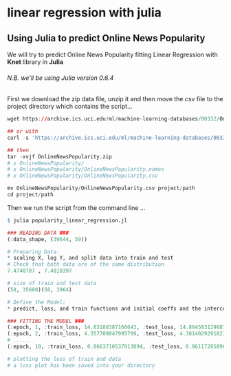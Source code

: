 linear regression with julia
================

Using Julia to predict Online News Popularity
---------------------------------------------

We will try to predict Online News Popularity fitting Linear Regression with **Knet** library in **Julia**
###### N.B. we'll be using Julia version 0.6.4
First we download the zip data file, unzip it and then move the csv file to the project directory which contains the script...

``` r
wget https://archive.ics.uci.edu/ml/machine-learning-databases/00332/OnlineNewsPopularity.zip 

## or with 
curl -s 'https://archive.ics.uci.edu/ml/machine-learning-databases/00332/OnlineNewsPopularity.zip' -o OnlineNewsPopularity.zip

## then 
tar -xvjf OnlineNewsPopularity.zip 
# x OnlineNewsPopularity/
# x OnlineNewsPopularity/OnlineNewsPopularity.names
# x OnlineNewsPopularity/OnlineNewsPopularity.csv

mv OnlineNewsPopularity/OnlineNewsPopularity.csv project/path
cd project/path
```
Then we run the script from the command line ...

``` r
$ julia popularity_linear_regression.jl

### READING DATA ###
(:data_shape, (39644, 59))

# Preparing Data:
* scaling X, log Y, and split data into train and test
# Check that both data are of the same distribution
7.4740787 , 7.4818397

# size of train and test data
(58, 35680)(58, 3964)

# Define the Model:
* predict, loss, and train functions and initial coeffs and the intercept

### FITTING THE MODEL ###
(:epoch, 1, :train_loss, 14.83188387160643, :test_loss, 14.88458312988758)
(:epoch, 2, :train_loss, 4.357709047995799, :test_loss, 4.381402929182324)
# ......
(:epoch, 10, :train_loss, 0.8663710537913094, :test_loss, 0.8611728589672556)

# plotting the loss of train and data
# a loss plot has been saved into your directory
```
